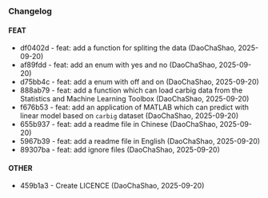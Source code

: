 ### Changelog

#### FEAT

* df0402d - feat: add a function for spliting the data (DaoChaShao, 2025-09-20)
* af89fdd - feat: add an enum with yes and no (DaoChaShao, 2025-09-20)
* d75bb4c - feat: add a enum with off and on (DaoChaShao, 2025-09-20)
* 888ab79 - feat: add a function which can load carbig data from the Statistics and Machine Learning Toolbox (DaoChaShao, 2025-09-20)
* f676b53 - feat: add an application of MATLAB which can predict with linear model based on `carbig` dataset (DaoChaShao, 2025-09-20)
* 655b937 - feat: add a readme file in Chinese (DaoChaShao, 2025-09-20)
* 5967b39 - feat: add a readme file in English (DaoChaShao, 2025-09-20)
* 89307ba - feat: add ignore files (DaoChaShao, 2025-09-20)

#### OTHER

* 459b1a3 - Create LICENCE (DaoChaShao, 2025-09-20)

